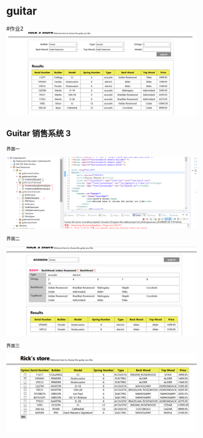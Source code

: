 # guitar
#作业2
![guitar销售系统2.0 搜索界面效果](https://github.com/Edwiin123/guitar/blob/master/GuitarSearch2/img/360截图20170517095232765.jpg)
## Guitar 销售系统 3
    界面一
![](https://github.com/leoorpio/OOPHomework/blob/master/GuitarSearch3/img/result_05.png "result05")

    界面二
![](https://github.com/leoorpio/OOPHomework/blob/master/GuitarSearch3/img/result_06.png "result05")

    界面三
![](https://github.com/leoorpio/OOPHomework/blob/master/GuitarSearch3/img/result_07.png "result05")
